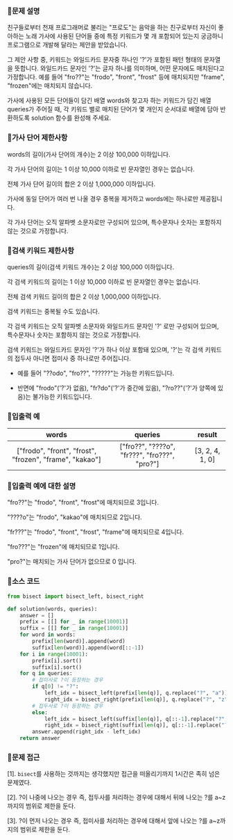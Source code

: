 ### 📌문제 설명

친구들로부터 천재 프로그래머로 불리는 "프로도"는 음악을 하는 친구로부터 자신이 좋아하는 노래 가사에 사용된 단어들 중에 특정 키워드가 몇 개 포함되어 있는지 궁금하니 프로그램으로 개발해 달라는 제안을 받았습니다.

그 제안 사항 중, 키워드는 와일드카드 문자중 하나인 '?'가 포함된 패턴 형태의 문자열을 뜻합니다. 와일드카드 문자인 '?'는 글자 하나를 의미하며, 어떤 문자에도 매치된다고 가정합니다. 예를 들어 "fro??"는 "frodo", "front", "frost" 등에 매치되지만 "frame", "frozen"에는 매치되지 않습니다.

가사에 사용된 모든 단어들이 담긴 배열 words와 찾고자 하는 키워드가 담긴 배열 queries가 주어질 때, 각 키워드 별로 매치된 단어가 몇 개인지 순서대로 배열에 담아 반환하도록 solution 함수를 완성해 주세요.

### 📌가사 단어 제한사항

words의 길이(가사 단어의 개수)는 2 이상 100,000 이하입니다.

각 가사 단어의 길이는 1 이상 10,000 이하로 빈 문자열인 경우는 없습니다.

전체 가사 단어 길이의 합은 2 이상 1,000,000 이하입니다.

가사에 동일 단어가 여러 번 나올 경우 중복을 제거하고 words에는 하나로만 제공됩니다.

각 가사 단어는 오직 알파벳 소문자로만 구성되어 있으며, 특수문자나 숫자는 포함하지 않는 것으로 가정합니다.

### 📌검색 키워드 제한사항

queries의 길이(검색 키워드 개수)는 2 이상 100,000 이하입니다.

각 검색 키워드의 길이는 1 이상 10,000 이하로 빈 문자열인 경우는 없습니다.

전체 검색 키워드 길이의 합은 2 이상 1,000,000 이하입니다.

검색 키워드는 중복될 수도 있습니다.

각 검색 키워드는 오직 알파벳 소문자와 와일드카드 문자인 '?' 로만 구성되어 있으며, 특수문자나 숫자는 포함하지 않는 것으로 가정합니다.

검색 키워드는 와일드카드 문자인 '?'가 하나 이상 포함돼 있으며, '?'는 각 검색 키워드의 접두사 아니면 접미사 중 하나로만 주어집니다.

  - 예를 들어 "??odo", "fro??", "?????"는 가능한 키워드입니다.

  - 반면에 "frodo"('?'가 없음), "fr?do"('?'가 중간에 있음), "?ro??"('?'가 양쪽에 있음)는 불가능한 키워드입니다.

### 📌입출력 예

| words |	queries |	result |
|:-----:|:-----:|:-----:|
| ["frodo", "front", "frost", "frozen", "frame", "kakao"] |	["fro??", "????o", "fr???", "fro???", "pro?"] |	[3, 2, 4, 1, 0] |

### 📌입출력 예에 대한 설명

"fro??"는 "frodo", "front", "frost"에 매치되므로 3입니다.

"????o"는 "frodo", "kakao"에 매치되므로 2입니다.

"fr???"는 "frodo", "front", "frost", "frame"에 매치되므로 4입니다.

"fro???"는 "frozen"에 매치되므로 1입니다.

"pro?"는 매치되는 가사 단어가 없으므로 0 입니다.

### 📌소스 코드

```python
from bisect import bisect_left, bisect_right

def solution(words, queries):
    answer = []
    prefix = [[] for _ in range(10001)]
    suffix = [[] for _ in range(10001)]
    for word in words:
        prefix[len(word)].append(word)
        suffix[len(word)].append(word[::-1])        
    for i in range(10001):
        prefix[i].sort()
        suffix[i].sort()
    for q in queries:
        # 접미사로 ?이 등장하는 경우
        if q[0] != "?":
            left_idx = bisect_left(prefix[len(q)], q.replace("?", "a"))
            right_idx = bisect_right(prefix[len(q)], q.replace("?", "z"))
        # 접두사로 ?이 등장하는 경우
        else:
            left_idx = bisect_left(suffix[len(q)], q[::-1].replace("?", "a"))
            right_idx = bisect_right(suffix[len(q)], q[::-1].replace("?", "z"))
        answer.append(right_idx - left_idx)
    return answer
```

### 📌문제 접근

[1]. `bisect`를 사용하는 것까지는 생각했지만 접근을 떠올리기까지 1시간은 족히 넘은 문제였다.

[2]. ?이 나중에 나오는 경우 즉, 접두사를 처리하는 경우에 대해서 뒤에 나오는 ?를 a~z까지의 범위로 제한을 둔다.

[3]. ?이 먼저 나오는 경우 즉, 접미사를 처리하는 경우에 대해서 앞에 나오는 ?를 a~z까지의 범위로 제한을 둔다.
